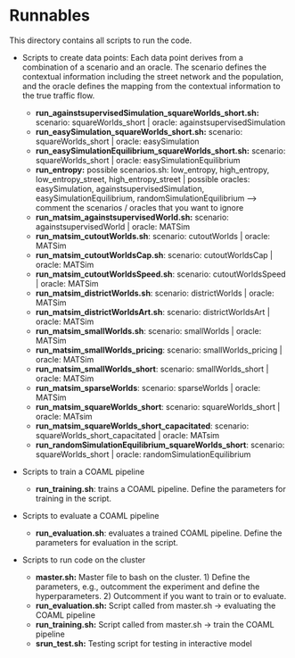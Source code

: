 # Runnables


This directory contains all scripts to run the code.

- Scripts to create data points: Each data point derives from a combination of a scenario and an oracle. The scenario defines the contextual information including the street network and the population, and the oracle defines the mapping from the contextual information to the true traffic flow. 
    - **run_againstsupervisedSimulation_squareWorlds_short.sh:** scenario: squareWorlds_short | oracle: againstsupervisedSimulation
    - **run_easySimulation_squareWorlds_short.sh:** scenario: squareWorlds_short | oracle: easySimulation
    - **run_easySimulationEquilibrium_squareWorlds_short.sh:** scenario: squareWorlds_short | oracle: easySimulationEquilibrium
    - **run_entropy:** possible scenarios.sh: low_entropy, high_entropy, low_entropy_street, high_entropy_street | possible oracles: easySimulation, againstsupervisedSimulation, easySimulationEquilibrium, randomSimulationEquilibrium --> comment the scenarios / oracles that you want to ignore
    - **run_matsim_againstsupervisedWorld.sh:** scenario: againstsupervisedWorld | oracle: MATSim
    - **run_matsim_cutoutWorlds.sh**: scenario: cutoutWorlds | oracle: MATSim
    - **run_matsim_cutoutWorldsCap.sh**: scenario: cutoutWorldsCap | oracle: MATSim
    - **run_matsim_cutoutWorldsSpeed.sh**: scenario: cutoutWorldsSpeed | oracle: MATSim
    - **run_matsim_districtWorlds.sh**: scenario: districtWorlds | oracle: MATSim
    - **run_matsim_districtWorldsArt.sh**: scenario: districtWorldsArt | oracle: MATSim
    - **run_matsim_smallWorlds.sh**: scenario: smallWorlds | oracle: MATSim
    - **run_matsim_smallWorlds_pricing**: scenario: smallWorlds_pricing | oracle: MATSim
    - **run_matsim_smallWorlds_short**: scenario: smallWorlds_short | oracle: MATSim
    - **run_matsim_sparseWorlds**: scenario: sparseWorlds | oracle: MATSim
    - **run_matsim_squareWorlds_short**: scenario: squareWorlds_short | oracle: MATsim
    - **run_matsim_squareWorlds_short_capacitated**: scenario: squareWorlds_short_capacitated | oracle: MATsim
    - **run_randomSimulationEquilibrium_squareWorlds_short**: scenario: squareWorlds_short | oracle: randomSimulationEquilibrium

- Scripts to train a COAML pipeline
  - **run_training.sh**: trains a COAML pipeline. Define the parameters for training in the script.

- Scripts to evaluate a COAML pipeline
  - **run_evaluation.sh**: evaluates a trained COAML pipeline. Define the parameters for evaluation in the script.

- Scripts to run code on the cluster
  - **master.sh:** Master file to bash on the cluster. 1) Define the parameters, e.g., outcomment the experiment and define the hyperparameters. 2) Outcomment if you want to train or to evaluate.
  - **run_evaluation.sh:** Script called from master.sh -> evaluating the COAML pipeline
  - **run_training.sh:** Script called from master.sh -> train the COAML pipeline
  - **srun_test.sh:** Testing script for testing in interactive model
